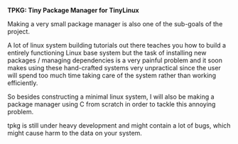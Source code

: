 __TPKG: Tiny Package Manager for TinyLinux__

Making a very small package manager is also one of the sub-goals of the project.

  A lot of linux system building tutorials out there teaches you how to build a entirely functioning Linux base system but the
task of installing new packages / managing dependencies is a very painful problem and it soon makes using these hand-crafted
systems very unpractical since the user will spend too much time taking care of the system rather than working efficiently.

  So besides constructing a minimal linux system, I will also be making a package manager using C from scratch in order to
tackle this annoying problem.

tpkg is still under heavy development and might contain a lot of bugs, which might cause harm to the data on your system.  
